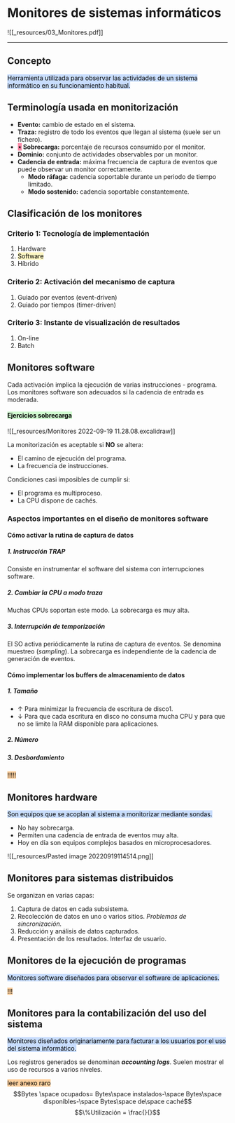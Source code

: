 # Monitores de sistemas informáticos
![[_resources/03_Monitores.pdf]]

---

## Concepto
<mark style="background: #ADCCFFA6;">Herramienta utilizada para observar las actividades de un sistema informático en su funcionamiento habitual.</mark> 

## Terminología usada en monitorización
- **Evento:** cambio de estado en el sistema.
- **Traza:** registro de todo los eventos que llegan al sistema (suele ser un fichero).
- **<mark style="background: #FF5582A6;">⋆</mark> Sobrecarga:** porcentaje de recursos consumido por el monitor.
- **Dominio:** conjunto de actividades observables por un monitor.
- **Cadencia de entrada:** máxima frecuencia de captura de eventos que puede observar un monitor correctamente.
	- **Modo ráfaga:** cadencia soportable durante un periodo de tiempo limitado.
	- **Modo sostenido:** cadencia soportable constantemente.


## Clasificación de los monitores
### Criterio 1: Tecnología de implementación
1. Hardware
2. <mark style="background: #FFF3A3A6;">Software</mark> 
3. Híbrido

### Criterio 2: Activación del mecanismo de captura
1. Guiado por eventos (event-driven)
2. Guiado por tiempos (timer-driven)

### Criterio 3: Instante de visualización de resultados
1. On-line
2. Batch

## Monitores software
Cada activación implica la ejecución de varias instrucciones - programa.
Los monitores software son adecuados si la cadencia de entrada es moderada.

#### <mark style="background: #BBFABBA6;">Ejercicios sobrecarga</mark> 
![[_resources/Monitores 2022-09-19 11.28.08.excalidraw]]

La monitorización es aceptable si **NO** se altera:
- El camino de ejecución del programa.
- La frecuencia de instrucciones.

Condiciones casi imposibles de cumplir si:
- El programa es multiproceso.
- La CPU dispone de cachés.

### Aspectos importantes en el diseño de monitores software

#### Cómo activar la rutina de captura de datos
##### 1. Instrucción TRAP
Consiste en instrumentar el software del sistema con interrupciones software.

##### 2. Cambiar la CPU a modo traza
Muchas CPUs soportan este modo. La sobrecarga es muy alta.

##### 3. Interrupción de temporización
El SO activa periódicamente la rutina de captura de eventos.
Se denomina muestreo (*sampling*).
La sobrecarga es independiente de la cadencia de generación de eventos.

#### Cómo implementar los buffers de almacenamiento de datos
##### 1. Tamaño
- ↑ Para minimizar la frecuencia de escritura de disco1.
- ↓ Para que cada escritura en disco no consuma mucha CPU y para que no se limite la RAM disponible para aplicaciones.

##### 2. Número

##### 3. Desbordamiento
<mark style="background: #FFB86CA6;">!!!!!</mark> 


## Monitores hardware
<mark style="background: #ADCCFFA6;">Son equipos que se acoplan al sistema a monitorizar mediante sondas.</mark> 

- No hay sobrecarga.
- Permiten una cadencia de entrada de eventos muy alta.
- Hoy en día son equipos complejos basados en microprocesadores.

![[_resources/Pasted image 20220919114514.png]]

## Monitores para sistemas distribuidos
Se organizan en varias capas:

1. Captura de datos en cada subsistema.
2. Recolección de datos en uno o varios sitios.
	*Problemas de sincronización.*
3. Reducción y análisis de datos capturados.
4. Presentación de los resultados. Interfaz de usuario.

## Monitores de la ejecución de programas
<mark style="background: #ADCCFFA6;">Monitores software diseñados para observar el software de aplicaciones.</mark> 

<mark style="background: #FFB86CA6;">!!!</mark> 

## Monitores para la contabilización del uso del sistema
<mark style="background: #ADCCFFA6;">Monitores diseñados originariamente para facturar a los usuarios por el uso del sistema informático.</mark> 

Los registros generados se denominan ***accounting logs***.
Suelen mostrar el uso de recursos a varios niveles.

<mark style="background: #FFB86CA6;">leer anexo raro</mark> 
$$Bytes \space ocupados= Bytes\space instalados-\space Bytes\space disponibles-\space Bytes\space de\space caché$$
	$$\%Utilización = \frac{}{}$$